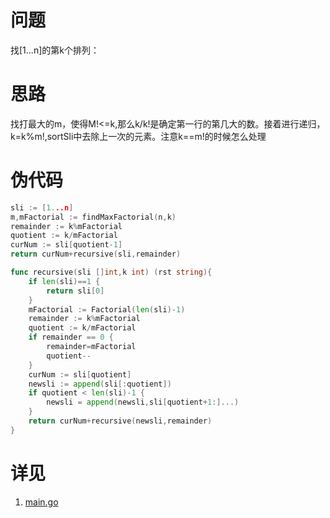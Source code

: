 # 问题
找[1...n]的第k个排列：

# 思路
找打最大的m，使得M!<=k,那么k/k!是确定第一行的第几大的数。接着进行递归，k=k%m!,sortSli中去除上一次的元素。注意k==m!的时候怎么处理

# 伪代码
```go
sli := [1...n]
m,mFactorial := findMaxFactorial(n,k)
remainder := k%mFactorial
quotient := k/mFactorial
curNum := sli[quotient-1]
return curNum+recursive(sli,remainder)

func recursive(sli []int,k int) (rst string){
	if len(sli)==1 {
		return sli[0]
	}
	mFactorial := Factorial(len(sli)-1)
	remainder := k%mFactorial
	quotient := k/mFactorial
	if remainder == 0 {
		remainder=mFactorial
		quotient--
	}
	curNum := sli[quotient]
	newsli := append(sli[:quotient])
	if quotient < len(sli)-1 {
		newsli = append(newsli,sli[quotient+1:]...)
	}
	return curNum+recursive(newsli,remainder)
}
```

# 详见
1. [main.go](main.go)